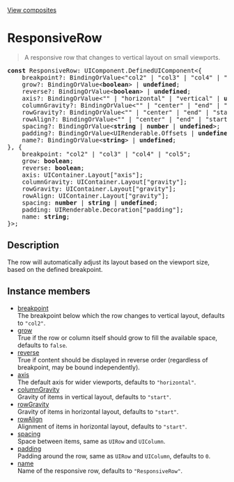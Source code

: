 [View composites](../index.md)

# ResponsiveRow

> A responsive row that changes to vertical layout on small viewports.

<pre class="docgen_signature"><b>const</b> ResponsiveRow: UIComponent.DefinedUIComponent&lt;{<br>    breakpoint?: BindingOrValue&lt;&quot;col2&quot; | &quot;col3&quot; | &quot;col4&quot; | &quot;col5&quot;&gt; | <b>undefined</b>;<br>    grow?: BindingOrValue&lt;<b>boolean</b>&gt; | <b>undefined</b>;<br>    reverse?: BindingOrValue&lt;<b>boolean</b>&gt; | <b>undefined</b>;<br>    axis?: BindingOrValue&lt;&quot;&quot; | &quot;horizontal&quot; | &quot;vertical&quot; | <b>undefined</b>&gt;;<br>    columnGravity?: BindingOrValue&lt;&quot;&quot; | &quot;center&quot; | &quot;end&quot; | &quot;start&quot; | &quot;stretch&quot; | &quot;baseline&quot; | <b>undefined</b>&gt;;<br>    rowGravity?: BindingOrValue&lt;&quot;&quot; | &quot;center&quot; | &quot;end&quot; | &quot;start&quot; | &quot;stretch&quot; | &quot;baseline&quot; | <b>undefined</b>&gt;;<br>    rowAlign?: BindingOrValue&lt;&quot;&quot; | &quot;center&quot; | &quot;end&quot; | &quot;start&quot; | &quot;stretch&quot; | &quot;baseline&quot; | <b>undefined</b>&gt;;<br>    spacing?: BindingOrValue&lt;<b>string</b> | <b>number</b> | <b>undefined</b>&gt;;<br>    padding?: BindingOrValue&lt;UIRenderable.Offsets | <b>undefined</b>&gt;;<br>    name?: BindingOrValue&lt;<b>string</b>&gt; | <b>undefined</b>;<br>}, {<br>    breakpoint: &quot;col2&quot; | &quot;col3&quot; | &quot;col4&quot; | &quot;col5&quot;;<br>    grow: <b>boolean</b>;<br>    reverse: <b>boolean</b>;<br>    axis: UIContainer.Layout[&quot;axis&quot;];<br>    columnGravity: UIContainer.Layout[&quot;gravity&quot;];<br>    rowGravity: UIContainer.Layout[&quot;gravity&quot;];<br>    rowAlign: UIContainer.Layout[&quot;gravity&quot;];<br>    spacing: <b>number</b> | <b>string</b> | <b>undefined</b>;<br>    padding: UIRenderable.Decoration[&quot;padding&quot;];<br>    name: <b>string</b>;<br>}&gt;;</pre>

## Description

The row will automatically adjust its layout based on the viewport size, based on the defined breakpoint.

## Instance members

- [<!--{ref:property}-->breakpoint](ResponsiveRow_breakpoint.md) \
    The breakpoint below which the row changes to vertical layout, defaults to `"col2"`.
- [<!--{ref:property}-->grow](ResponsiveRow_grow.md) \
    True if the row or column itself should grow to fill the available space, defaults to `false`.
- [<!--{ref:property}-->reverse](ResponsiveRow_reverse.md) \
    True if content should be displayed in reverse order (regardless of breakpoint, may be bound independently).
- [<!--{ref:property}-->axis](ResponsiveRow_axis.md) \
    The default axis for wider viewports, defaults to `"horizontal"`.
- [<!--{ref:property}-->columnGravity](ResponsiveRow_columnGravity.md) \
    Gravity of items in vertical layout, defaults to `"start"`.
- [<!--{ref:property}-->rowGravity](ResponsiveRow_rowGravity.md) \
    Gravity of items in horizontal layout, defaults to `"start"`.
- [<!--{ref:property}-->rowAlign](ResponsiveRow_rowAlign.md) \
    Alignment of items in horizontal layout, defaults to `"start"`.
- [<!--{ref:property}-->spacing](ResponsiveRow_spacing.md) \
    Space between items, same as `UIRow` and `UIColumn`.
- [<!--{ref:property}-->padding](ResponsiveRow_padding.md) \
    Padding around the row, same as `UIRow` and `UIColumn`, defaults to `0`.
- [<!--{ref:property}-->name](ResponsiveRow_name.md) \
    Name of the responsive row, defaults to `"ResponsiveRow"`.